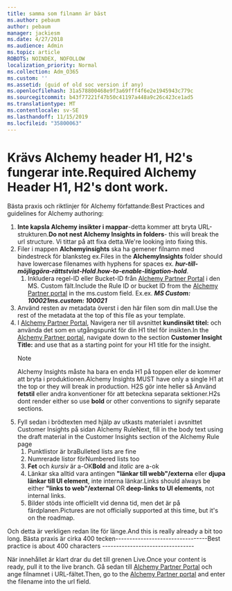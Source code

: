 ```yaml
---
title: samma som filnamn är bäst
ms.author: pebaum
author: pebaum
manager: jackiesm
ms.date: 4/27/2018
ms.audience: Admin
ms.topic: article
ROBOTS: NOINDEX, NOFOLLOW
localization_priority: Normal
ms.collection: Adm_O365
ms.custom: ''
ms.assetid: (guid of old soc version if any)
ms.openlocfilehash: 31a578800468e9f3a69fff4f6e2e1945943c779c
ms.sourcegitcommit: b43f77221f47b50c41197a448a9c26c423ce1ad5
ms.translationtype: MT
ms.contentlocale: sv-SE
ms.lasthandoff: 11/15/2019
ms.locfileid: "35800063"
---
```

# <a name="required-alchemy-header-h1-h2s-dont-work"></a><span data-ttu-id="18a19-102">Krävs Alchemy header H1, H2's fungerar inte.</span><span class="sxs-lookup"><span data-stu-id="18a19-102">Required Alchemy Header H1, H2's dont work.</span></span>
<span data-ttu-id="18a19-103">Bästa praxis och riktlinjer för Alchemy författande:</span><span class="sxs-lookup"><span data-stu-id="18a19-103">Best Practices and guidelines for Alchemy authoring:</span></span>

1. <span data-ttu-id="18a19-104">**Inte kapsla Alchemy insikter i mappar**-detta kommer att bryta URL-strukturen.</span><span class="sxs-lookup"><span data-stu-id="18a19-104">**Do not nest Alchemy Insights in folders**- this will break the url structure.</span></span> <span data-ttu-id="18a19-105">Vi tittar på att fixa detta.</span><span class="sxs-lookup"><span data-stu-id="18a19-105">We're looking into fixing this.</span></span>
1. <span data-ttu-id="18a19-106">Filer i mappen **Alchemyinsights** ska ha gemener filnamn med bindestreck för blanksteg ex.</span><span class="sxs-lookup"><span data-stu-id="18a19-106">Files in the **AlchemyInsights** folder should have lowercase filenames with hyphens for spaces ex.</span></span> <span data-ttu-id="18a19-107">***hur-till-möjliggöra-rättstvist-Hold***.</span><span class="sxs-lookup"><span data-stu-id="18a19-107">***how-to-enable-litigation-hold***.</span></span>
    1. <span data-ttu-id="18a19-108">Inkludera regel-ID eller Bucket-ID från [Alchemy Partner Portal](https://alchemyportal.azurewebsites.net) i den MS. Custom fält.</span><span class="sxs-lookup"><span data-stu-id="18a19-108">Include the Rule ID or bucket ID from the [Alchemy Partner portal](https://alchemyportal.azurewebsites.net) in the ms.custom field.</span></span> <span data-ttu-id="18a19-109">Ex.</span><span class="sxs-lookup"><span data-stu-id="18a19-109">ex.</span></span> <span data-ttu-id="18a19-110">***MS Custom: 100021***</span><span class="sxs-lookup"><span data-stu-id="18a19-110">***ms.custom: 100021***</span></span>
1. <span data-ttu-id="18a19-111">Använd resten av metadata överst i den här filen som din mall.</span><span class="sxs-lookup"><span data-stu-id="18a19-111">Use the rest of the metadata at the top of this file as your template.</span></span>
1. <span data-ttu-id="18a19-112">I [Alchemy Partner Portal](https://alchemyportal.azurewebsites.net), Navigera ner till avsnittet **kundinsikt titel:** och använda det som en utgångspunkt för din H1 titel för insikten.</span><span class="sxs-lookup"><span data-stu-id="18a19-112">In the [Alchemy Partner portal](https://alchemyportal.azurewebsites.net), navigate down to the section **Customer Insight Title:** and use that as a starting point for your H1 title for the insight.</span></span> 
    > [!NOTE]
    > <span data-ttu-id="18a19-113">Alchemy Insights måste ha bara en enda H1 på toppen eller de kommer att bryta i produktionen.</span><span class="sxs-lookup"><span data-stu-id="18a19-113">Alchemy Insights MUST have only a single H1 at the top or they will break in production.</span></span> <span data-ttu-id="18a19-114">H2S gör inte heller så Använd **fetstil** eller andra konventioner för att beteckna separata sektioner.</span><span class="sxs-lookup"><span data-stu-id="18a19-114">H2s dont render either so use **bold** or other conventions to signify separate sections.</span></span>
1. <span data-ttu-id="18a19-115">Fyll sedan i brödtexten med hjälp av utkasts materialet i avsnittet Customer Insights på sidan Alchemy Rule</span><span class="sxs-lookup"><span data-stu-id="18a19-115">Next, fill in the body text using the draft material in the Customer Insights section of the Alchemy Rule page</span></span>
    1. <span data-ttu-id="18a19-116">Punktlistor är bra</span><span class="sxs-lookup"><span data-stu-id="18a19-116">Bulleted lists are fine</span></span>
    1. <span data-ttu-id="18a19-117">Numrerade listor för</span><span class="sxs-lookup"><span data-stu-id="18a19-117">Numbered lists too</span></span>
    1. <span data-ttu-id="18a19-118">**Fet** och *kursiv* är a-OK</span><span class="sxs-lookup"><span data-stu-id="18a19-118">**Bold** and *italic* are a-ok</span></span>
    1. <span data-ttu-id="18a19-119">Länkar ska alltid vara antingen **"länkar till webb"/externa** eller **djupa länkar till UI element**, inte interna länkar.</span><span class="sxs-lookup"><span data-stu-id="18a19-119">Links should always be either **"links to web"/external** OR **deep-links to UI elements**, not internal links.</span></span>
    1. <span data-ttu-id="18a19-120">Bilder stöds inte officiellt vid denna tid, men det är på färdplanen.</span><span class="sxs-lookup"><span data-stu-id="18a19-120">Pictures are not officially supported at this time, but it's on the roadmap.</span></span>

<span data-ttu-id="18a19-121">Och detta är verkligen redan lite för länge.</span><span class="sxs-lookup"><span data-stu-id="18a19-121">And this is really already a bit too long.</span></span> <span data-ttu-id="18a19-122">Bästa praxis är cirka 400 tecken---------------------------------</span><span class="sxs-lookup"><span data-stu-id="18a19-122">Best practice is about 400 characters ---------------------------------</span></span>

<span data-ttu-id="18a19-123">När innehållet är klart drar du det till grenen Live.</span><span class="sxs-lookup"><span data-stu-id="18a19-123">Once your content is ready, pull it to the live branch.</span></span> <span data-ttu-id="18a19-124">Gå sedan till [Alchemy Partner Portal](https://alchemyportal.azurewebsites.net) och ange filnamnet i URL-fältet.</span><span class="sxs-lookup"><span data-stu-id="18a19-124">Then, go to the [Alchemy Partner portal](https://alchemyportal.azurewebsites.net) and enter the filename into the url field.</span></span> 